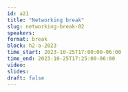 ```yaml
---
id: a21
title: "Networking break"
slug: networking-break-02
speakers:
format: break
block: h2-a-2023
time_start: 2023-10-25T17:00:00-06:00
time_end: 2023-10-25T17:25:00-06:00
video:
slides:
draft: false
---
```

